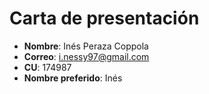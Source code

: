 # Carta de presentación
* **Nombre**: Inés Peraza Coppola
* **Correo**: i.nessy97@gmail.com
* **CU**: 174987
* **Nombre preferido**: Inés